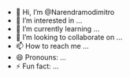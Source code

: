 - 👋 Hi, I’m @Narendramodimitro
- 👀 I’m interested in ...
- 🌱 I’m currently learning ...
- 💞️ I’m looking to collaborate on ...
- 📫 How to reach me ...
- 😄 Pronouns: ...
- ⚡ Fun fact: ...

<!---
Narendramodimitro/Narendramodimitro is a ✨ special ✨ repository because its `README.md` (this file) appears on your GitHub profile.
You can click the Preview link to take a look at your changes.
--->
